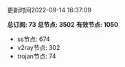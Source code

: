 更新时间2022-09-14 16:37:09

**总订阅: 73**
**总节点: 3502**
**有效节点: 1050**
- ss节点: 674
- v2ray节点: 302
- trojan节点: 74
